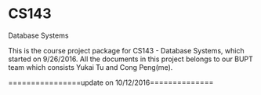 # CS143
Database Systems

This is the course project package for CS143 - Database Systems, which started on 9/26/2016. 
All the documents in this project belongs to our BUPT team which consists Yukai Tu and Cong Peng(me).

================update on 10/12/2016==============
